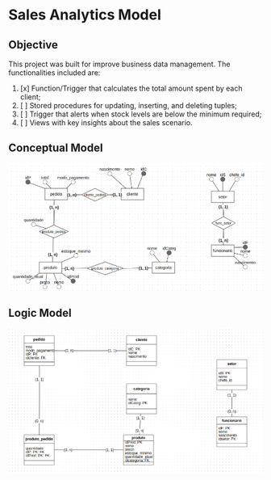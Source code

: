 # Sales Analytics Model
## Objective
This project was built for improve business data management. The functionalities included are:

1. [x] Function/Trigger that calculates the total amount spent by each client;
2. [ ] Stored procedures for updating, inserting, and deleting tuples;
3. [ ] Trigger that alerts when stock levels are below the minimum required;
4. [ ] Views with key insights about the sales scenario.

## Conceptual Model
![Conceptual Model](img/sales_conceptual_model.png)

## Logic Model
![Logic Model](img/sales_logic_model.png)


